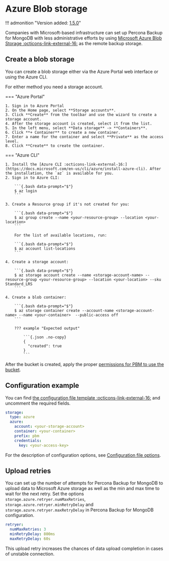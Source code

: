 # Azure Blob storage

!!! admonition "Version added: [1.5.0](../release-notes/1.5.0.md)"

Companies with Microsoft-based infrastructure can set up Percona Backup for MongoDB with less administrative efforts by using [Microsoft Azure Blob Storage :octicons-link-external-16:](https://docs.microsoft.com/en-us/azure/storage/blobs/storage-blobs-introduction) as the remote backup storage.
 
## Create a blob storage

You can create a blob storage either via the Azure Portal web interface or using the Azure CLI.

For either method you need a storage account.

=== "Azure Portal"

    1. Sign in to Azure Portal
    2. On the Home page, select **Storage accounts**.
    3. Click **Create** from the toolbar and use the wizard to create a storage account.
    4. After the storage account is created, select it from the list.
    5. In the left menu, select **Data storage** -> **Containers**.
    6. Click **+ Container** to create a new container.
    7. Enter a name for the container and select **Private** as the access level.
    8. Click **Create** to create the container.

=== "Azure CLI"

    1. Install the [Azure CLI :octicons-link-external-16:](https://docs.microsoft.com/en-us/cli/azure/install-azure-cli). After the installation, the `az` is available for you.
    2. Sign in to Azure CLI:

        ```{.bash data-prompt="$"}
        $ az login
        ```

    3. Create a Resource group if it's not created for you:

        ```{.bash data-prompt="$"}
        $ az group create --name <your-resource-group> --location <your-location>
        ```

        For the list of available locations, run:

        ```{.bash data-prompt="$"}
        $ az account list-locations
        ```

    4. Create a storage account:

        ```{.bash data-prompt="$"}
        $ az storage account create --name <storage-account-name> --resource-group <your-resource-group> --location <your-location> --sku Standard_LRS
        ```

    4. Create a blob container:

        ```{.bash data-prompt="$"}
        $ az storage container create --account-name <storage-account-name> --name <your-container>  --public-access off
        ```

        ??? example "Expected output"

            ```{.json .no-copy}
            {
              "created": true
            }
            ```

After the bucket is created, apply the proper [permissions for PBM to use the bucket](storage-configuration.md#permissions-setup).

## Configuration example

You can find [the configuration file template :octicons-link-external-16:](https://github.com/percona/percona-backup-mongodb/blob/v{{release}}/packaging/conf/pbm-conf-reference.yml) and uncomment the required fields.

```yaml
storage:
  type: azure
  azure:
    account: <your-storage-account>
    container: <your-container>
    prefix: pbm
    credentials:
      key: <your-access-key>
```

For the description of configuration options, see [Configuration file options](../reference/configuration-options.md).


## Upload retries 

You can set up the number of attempts for Percona Backup for MongoDB to upload data to Microsoft Azure storage as well as the min and max time to wait for the next retry. Set the options `storage.azure.retryer.numMaxRetries`, `storage.azure.retryer.minRetryDelay` and `storage.azure.retryer.maxRetryDelay` in Percona Backup for MongoDB configuration.

```yaml
retryer:
  numMaxRetries: 3
  minRetryDelay: 800ms
  maxRetryDelay: 60s
```

This upload retry increases the chances of data upload completion in cases of unstable connection.